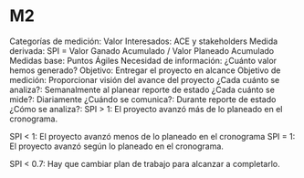 # M2

Categorías de medición: Valor
Interesados: ACE y stakeholders
Medida derivada: SPI = Valor Ganado Acumulado / Valor Planeado Acumulado
Medidas base: Puntos Ágiles
Necesidad de información: ¿Cuánto valor hemos generado?
Objetivo: Entregar el proyecto en alcance
Objetivo de medición: Proporcionar visión del avance del proyecto
¿Cada cuánto se analiza?: Semanalmente al planear reporte de estado
¿Cada cuánto se mide?: Diariamente
¿Cuándo se comunica?: Durante reporte de estado
¿Cómo se analiza?: SPI > 1: El proyecto avanzó más de lo planeado en el cronograma.

SPI < 1: El proyecto avanzó menos de lo planeado en el cronograma
SPI = 1: El proyecto avanzó según lo planeado en el cronograma.

SPI < 0.7: Hay que cambiar plan de trabajo para alcanzar a completarlo.